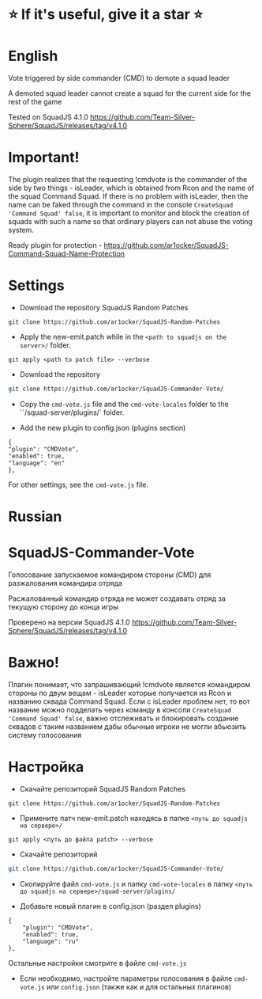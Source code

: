 # ⭐ If it's useful, give it a star ⭐

# English

Vote triggered by side commander (CMD) to demote a squad leader

A demoted squad leader cannot create a squad for the current side for the rest of the game

Tested on SquadJS 4.1.0 https://github.com/Team-Silver-Sphere/SquadJS/releases/tag/v4.1.0

# Important!

The plugin realizes that the requesting !cmdvote is the commander of the side by two things - isLeader, which is obtained from Rcon and the name of the squad Command Squad. If there is no problem with isLeader, then the name can be faked through the command in the console `CreateSquad 'Command Squad' false`, it is important to monitor and block the creation of squads with such a name so that ordinary players can not abuse the voting system.

Ready plugin for protection - https://github.com/ar1ocker/SquadJS-Command-Squad-Name-Protection

# Settings

- Download the repository SquadJS Random Patches

```
git clone https://github.com/ar1ocker/SquadJS-Random-Patches
```

- Apply the new-emit.patch while in the `<path to squadjs on the server>/` folder.

```
git apply <path to patch file> --verbose
```

- Download the repository
```bash
git clone https://github.com/ar1ocker/SquadJS-Commander-Vote/
```

- Copy the `cmd-vote.js` file and the `cmd-vote-locales` folder to the ``<path to squadjs on server>/squad-server/plugins/` folder.

- Add the new plugin to config.json (plugins section)
```
{
"plugin": "CMDVote",
"enabled": true,
"language": "en"
},
```

For other settings, see the `cmd-vote.js` file.

# Russian

# SquadJS-Commander-Vote

Голосование запускаемое командиром стороны (CMD) для разжалования командира отряда

Расжалованный командир отряда не может создавать отряд за текущую сторону до конца игры

Проверено на версии SquadJS 4.1.0 https://github.com/Team-Silver-Sphere/SquadJS/releases/tag/v4.1.0

# Важно!

Плагин понимает, что запрашивающий !cmdvote является командиром стороны по двум вещам - isLeader которые получается из Rcon и названию сквада Command Squad. Если с isLeader проблем нет, то вот название можно подделать через команду в консоли `CreateSquad 'Command Squad' false`, важно отслеживать и блокировать создание сквадов с таким названием дабы обычные игроки не могли абьюзить систему голосования

# Настройка

- Скачайте репозиторий SquadJS Random Patches

```
git clone https://github.com/ar1ocker/SquadJS-Random-Patches
```

- Примените патч new-emit.patch находясь в папке `<путь до squadjs на сервере>/`

```
git apply <путь до файла patch> --verbose
```

- Скачайте репозиторий
```bash
git clone https://github.com/ar1ocker/SquadJS-Commander-Vote/
```

- Скопируйте файл `cmd-vote.js` и папку `cmd-vote-locales` в папку `<путь до squadjs на сервере>/squad-server/plugins/`

- Добавьте новый плагин в config.json (раздел plugins)
```
{
    "plugin": "CMDVote",
    "enabled": true,
    "language": "ru"
},
```

Остальные настройки смотрите в файле `cmd-vote.js`

- Если необходимо, настройте параметры голосования в файле `cmd-vote.js` или `config.json` (также как и для остальных плагинов)
